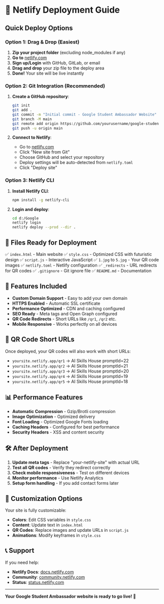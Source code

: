 # 🚀 Netlify Deployment Guide

## Quick Deploy Options

### Option 1: Drag & Drop (Easiest)
1. **Zip your project folder** (excluding node_modules if any)
2. **Go to** [netlify.com](https://netlify.com)
3. **Sign up/Login** with GitHub, GitLab, or email
4. **Drag and drop** your zip file to the deploy area
5. **Done!** Your site will be live instantly

### Option 2: Git Integration (Recommended)
1. **Create a GitHub repository**:
   ```bash
   git init
   git add .
   git commit -m "Initial commit - Google Student Ambassador Website"
   git branch -M main
   git remote add origin https://github.com/yourusername/google-student-ambassador.git
   git push -u origin main
   ```

2. **Connect to Netlify**:
   - Go to [netlify.com](https://netlify.com)
   - Click "New site from Git"
   - Choose GitHub and select your repository
   - Deploy settings will be auto-detected from `netlify.toml`
   - Click "Deploy site"

### Option 3: Netlify CLI
1. **Install Netlify CLI**:
   ```bash
   npm install -g netlify-cli
   ```

2. **Login and deploy**:
   ```bash
   cd d:/Google
   netlify login
   netlify deploy --prod --dir .
   ```

## 📁 Files Ready for Deployment

✅ `index.html` - Main website
✅ `style.css` - Optimized CSS with futuristic design
✅ `script.js` - Interactive JavaScript
✅ `1.jpg` to `5.jpg` - Your QR code images
✅ `netlify.toml` - Netlify configuration
✅ `_redirects` - URL redirects for QR codes
✅ `.gitignore` - Git ignore file
✅ `README.md` - Documentation

## 🎯 Features Included

- **Custom Domain Support** - Easy to add your own domain
- **HTTPS Enabled** - Automatic SSL certificate
- **Performance Optimized** - CDN and caching configured
- **SEO Ready** - Meta tags and Open Graph configured
- **QR Code Redirects** - Short URLs like `/qr1`, `/qr2` etc.
- **Mobile Responsive** - Works perfectly on all devices

## 🔗 QR Code Short URLs

Once deployed, your QR codes will also work with short URLs:
- `yoursite.netlify.app/qr1` → AI Skills House promptId=22
- `yoursite.netlify.app/qr2` → AI Skills House promptId=21  
- `yoursite.netlify.app/qr3` → AI Skills House promptId=20
- `yoursite.netlify.app/qr4` → AI Skills House promptId=19
- `yoursite.netlify.app/qr5` → AI Skills House promptId=18

## 📊 Performance Features

- **Automatic Compression** - Gzip/Brotli compression
- **Image Optimization** - Optimized delivery
- **Font Loading** - Optimized Google Fonts loading
- **Caching Headers** - Configured for best performance
- **Security Headers** - XSS and content security

## 🛠️ After Deployment

1. **Update meta tags** - Replace "your-netlify-site" with actual URL
2. **Test all QR codes** - Verify they redirect correctly
3. **Check mobile responsiveness** - Test on different devices
4. **Monitor performance** - Use Netlify Analytics
5. **Setup form handling** - If you add contact forms later

## 🎨 Customization Options

Your site is fully customizable:
- **Colors**: Edit CSS variables in `style.css`
- **Content**: Update text in `index.html`
- **QR Codes**: Replace images and update URLs in `script.js`
- **Animations**: Modify keyframes in `style.css`

## 📞 Support

If you need help:
- **Netlify Docs**: [docs.netlify.com](https://docs.netlify.com)
- **Community**: [community.netlify.com](https://community.netlify.com)
- **Status**: [status.netlify.com](https://status.netlify.com)

---

**Your Google Student Ambassador website is ready to go live! 🚀**